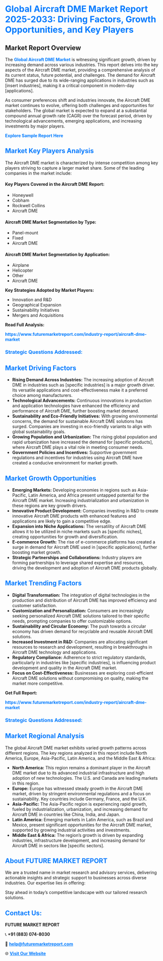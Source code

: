<h1 style="color: #007BFF;">Global Aircraft DME Market Report 2025-2033: Driving Factors, Growth Opportunities, and Key Players</h1>

<section id="overview">
<h2>Market Report Overview</h2>
<p>The <a href="https://www.futuremarketreport.com/industry-report/aircraft-dme-market" style="color: #007BFF; text-decoration: none;"><strong>Global Aircraft DME Market</strong></a> is witnessing significant growth, driven by increasing demand across various industries. This report delves into the key aspects of the Aircraft DME market, providing a comprehensive analysis of its current status, future potential, and challenges. The demand for Aircraft DME has surged due to its wide-ranging applications in industries such as [insert industries], making it a critical component in modern-day [applications].</p>
<p>As consumer preferences shift and industries innovate, the Aircraft DME market continues to evolve, offering both challenges and opportunities for stakeholders. The global market is expected to expand at a substantial compound annual growth rate (CAGR) over the forecast period, driven by technological advancements, emerging applications, and increasing investments by major players.</p>
</section>

<section id="overview">
<p><a href="https://www.futuremarketreport.com/request-sample/reportId=106623" style="color: #007BFF; text-decoration: none;"><strong>Explore Sample Report Here</strong></a></p>
</section>

<section id="key-players">
<h2 style="color: #007BFF;">Market Key Players Analysis</h2>
<p>The Aircraft DME market is characterized by intense competition among key players striving to capture a larger market share. Some of the leading companies in the market include:</p>
<h4>Key Players Covered in the Aircraft DME Report:</h4>
<ul><li>Honeywell</li><li>Cobham</li><li>Rockwell Collins</li><li>Aircraft DME</li></ul>
<h4>Aircraft DME Market Segmentation by Type:</h4>
<ul><li>Panel-mount</li><li>Fixed</li><li>Aircraft DME</li></ul>

<h4>Aircraft DME Market Segmentation by Application:</h4>
<ul><li>Airplane</li><li>Helicopter</li><li>Other</li><li>Aircraft DME</li></ul>
<p><strong>Key Strategies Adopted by Market Players:</strong></p>
<ul>
<li>Innovation and R&D</li>
<li>Geographical Expansion</li>
<li>Sustainability Initiatives</li>
<li>Mergers and Acquisitions</li>
</ul>
</section>

<section>
<p><strong>Read Full Analysis: </strong></p><a href="https://www.futuremarketreport.com/industry-report/aircraft-dme-market" style="color: #007BFF; text-decoration: none;"><strong>https://www.futuremarketreport.com/industry-report/aircraft-dme-market</strong></a>
<h3 style="color: #007BFF;">Strategic Questions Addressed:</h3>
</section>

<section id="driving-factors">
<h2 style="color: #007BFF;">Market Driving Factors</h2>
<ul>
<li><strong>Rising Demand Across Industries:</strong> The increasing adoption of Aircraft DME in industries such as [specific industries] is a major growth driver. Its versatile applications and cost-effectiveness make it a preferred choice among manufacturers.</li>
<li><strong>Technological Advancements:</strong> Continuous innovations in production and application technologies have enhanced the efficiency and performance of Aircraft DME, further boosting market demand.</li>
<li><strong>Sustainability and Eco-Friendly Initiatives:</strong> With growing environmental concerns, the demand for sustainable Aircraft DME solutions has surged. Companies are investing in eco-friendly variants to align with global sustainability goals.</li>
<li><strong>Growing Population and Urbanization:</strong> The rising global population and rapid urbanization have increased the demand for [specific products], where Aircraft DME plays a vital role in meeting consumer needs.</li>
<li><strong>Government Policies and Incentives:</strong> Supportive government regulations and incentives for industries using Aircraft DME have created a conducive environment for market growth.</li>
</ul>
</section>

<section id="growth-opportunities">
<h2 style="color: #007BFF;">Market Growth Opportunities</h2>
<ul>
<li><strong>Emerging Markets:</strong> Developing economies in regions such as Asia-Pacific, Latin America, and Africa present untapped potential for the Aircraft DME market. Increasing industrialization and urbanization in these regions are key growth drivers.</li>
<li><strong>Innovative Product Development:</strong> Companies investing in R&D to create innovative Aircraft DME products with enhanced features and applications are likely to gain a competitive edge.</li>
<li><strong>Expansion into Niche Applications:</strong> The versatility of Aircraft DME allows it to be utilized in niche markets such as [specific niches], creating opportunities for growth and diversification.</li>
<li><strong>E-commerce Growth:</strong> The rise of e-commerce platforms has created a surge in demand for Aircraft DME used in [specific applications], further boosting market growth.</li>
<li><strong>Strategic Partnerships and Collaborations:</strong> Industry players are forming partnerships to leverage shared expertise and resources, driving the development and adoption of Aircraft DME products globally.</li>
</ul>
</section>

<section id="trending-factors">
<h2 style="color: #007BFF;">Market Trending Factors</h2>
<ul>
<li><strong>Digital Transformation:</strong> The integration of digital technologies in the production and distribution of Aircraft DME has improved efficiency and customer satisfaction.</li>
<li><strong>Customization and Personalization:</strong> Consumers are increasingly seeking personalized Aircraft DME solutions tailored to their specific needs, prompting companies to offer customizable options.</li>
<li><strong>Sustainability and Circular Economy:</strong> The push towards a circular economy has driven demand for recyclable and reusable Aircraft DME solutions.</li>
<li><strong>Increased Investment in R&D:</strong> Companies are allocating significant resources to research and development, resulting in breakthroughs in Aircraft DME technology and applications.</li>
<li><strong>Regulatory Compliance:</strong> Adherence to strict regulatory standards, particularly in industries like [specific industries], is influencing product development and quality in the Aircraft DME market.</li>
<li><strong>Focus on Cost-Effectiveness:</strong> Businesses are exploring cost-efficient Aircraft DME solutions without compromising on quality, making the market more competitive.</li>
</ul>
</section>

<section>
<p><strong>Get Full Report: </strong></p><a href="https://www.futuremarketreport.com/industry-report/aircraft-dme-market" style="color: #007BFF; text-decoration: none;"><strong>https://www.futuremarketreport.com/industry-report/aircraft-dme-market</strong></a>
<h3 style="color: #007BFF;">Strategic Questions Addressed:</h3>
</section>


<section id="regional-analysis">
<h2 style="color: #007BFF;">Market Regional Analysis</h2>
<p>The global Aircraft DME market exhibits varied growth patterns across different regions. The key regions analyzed in this report include North America, Europe, Asia-Pacific, Latin America, and the Middle East & Africa:</p>
<ul>
<li><strong>North America:</strong> This region remains a dominant player in the Aircraft DME market due to its advanced industrial infrastructure and high adoption of new technologies. The U.S. and Canada are leading markets in this region.</li>
<li><strong>Europe:</strong> Europe has witnessed steady growth in the Aircraft DME market, driven by stringent environmental regulations and a focus on sustainability. Key countries include Germany, France, and the U.K.</li>
<li><strong>Asia-Pacific:</strong> The Asia-Pacific region is experiencing rapid growth, fueled by industrialization, urbanization, and increasing demand for Aircraft DME in countries like China, India, and Japan.</li>
<li><strong>Latin America:</strong> Emerging markets in Latin America, such as Brazil and Mexico, present significant opportunities for the Aircraft DME market, supported by growing industrial activities and investments.</li>
<li><strong>Middle East & Africa:</strong> The region’s growth is driven by expanding industries, infrastructure development, and increasing demand for Aircraft DME in sectors like [specific sectors].</li>
</ul>
</section>

<footer>
<h2 style="color: #007BFF;">About FUTURE MARKET REPORT</h2>
<p>We are a trusted name in market research and advisory services, delivering actionable insights and strategic support to businesses across diverse industries. Our expertise lies in offering:</p>

<p>Stay ahead in today’s competitive landscape with our tailored research solutions.</p>

<h2 style="color: #007BFF;">Contact Us:</h2>
<p><strong>FUTURE MARKET REPORT</strong></p>
<p>📞 <strong>+91 (883) 074-8030</strong></p>
<p>📧 <strong><a href="mailto:help@futuremarketreport.com" style="color: #007BFF;">help@futuremarketreport.com</a></strong></p>
<p>🌐 <strong><a href="https://www.futuremarketreport.com/" style="color: #007BFF;">Visit Our Website</a></strong></p>
</footer>